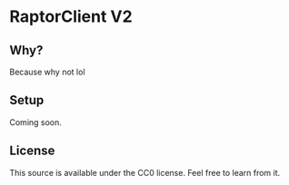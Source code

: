 # RaptorClient V2
## Why?
Because why not lol 

## Setup

Coming soon.

## License

This source is available under the CC0 license. Feel free to learn from it.
